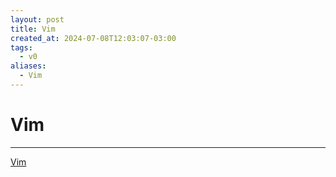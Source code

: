 ```yaml
---
layout: post
title: Vim
created_at: 2024-07-08T12:03:07-03:00
tags:
  - v0
aliases:
  - Vim
---
```

# Vim
---

[Vim](2024-07-08-Vim.md)
